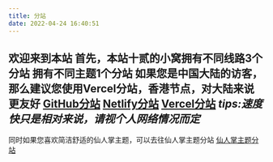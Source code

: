 ```yaml
---
title: 分站
date: 2022-04-24 16:40:51
---
```

欢迎来到本站
首先，本站**十贰的小窝**拥有不同线路**3**个分站
拥有不同主题**1**个分站
如果您是中国大陆的访客，那么建议您使用Vercel分站，香港节点，对大陆来说更友好
[GitHub分站](https://hehysh.github.io)
[Netlify分站](https://hehysh.netlify.app)
**[Vercel分站](https://hehysh.vercel.app)**
***tips:速度快只是相对来说，请视个人网络情况而定***
---

同时如果您喜欢简洁舒适的仙人掌主题，可以去往仙人掌主题分站
[仙人掌主题分站](https://hehysh1.github.io)